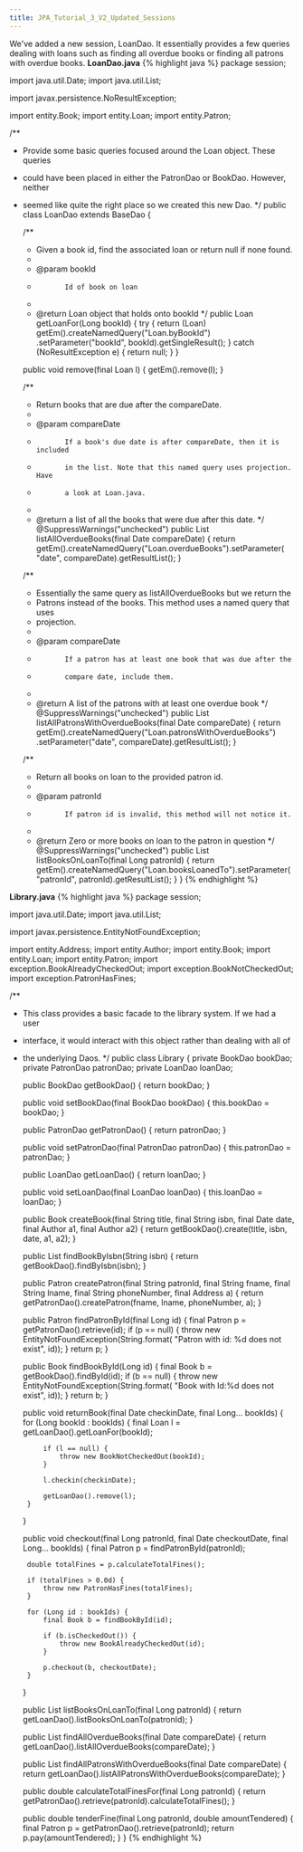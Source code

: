 ```yaml
---
title: JPA_Tutorial_3_V2_Updated_Sessions
---
```

We've added a new session, LoanDao. It essentially provides a few queries dealing with loans such as finding all overdue books or finding all patrons with overdue books.
**LoanDao.java**
{% highlight java %}
package session;

import java.util.Date;
import java.util.List;

import javax.persistence.NoResultException;

import entity.Book;
import entity.Loan;
import entity.Patron;

/**
 * Provide some basic queries focused around the Loan object. These queries
 * could have been placed in either the PatronDao or BookDao. However, neither
 * seemed like quite the right place so we created this new Dao.
 */
public class LoanDao extends BaseDao {

    /**
     * Given a book id, find the associated loan or return null if none found.
     * 
     * @param bookId
     *            Id of book on loan
     * 
     * @return Loan object that holds onto bookId
     */
    public Loan getLoanFor(Long bookId) {
        try {
            return (Loan) getEm().createNamedQuery("Loan.byBookId")
                    .setParameter("bookId", bookId).getSingleResult();
        } catch (NoResultException e) {
            return null;
        }
    }

    public void remove(final Loan l) {
        getEm().remove(l);
    }

    /**
     * Return books that are due after the compareDate.
     * 
     * @param compareDate
     *            If a book's due date is after compareDate, then it is included
     *            in the list. Note that this named query uses projection. Have
     *            a look at Loan.java.
     * 
     * @return a list of all the books that were due after this date.
     */
    @SuppressWarnings("unchecked")
    public List<Book> listAllOverdueBooks(final Date compareDate) {
        return getEm().createNamedQuery("Loan.overdueBooks").setParameter(
                "date", compareDate).getResultList();
    }

    /**
     * Essentially the same query as listAllOverdueBooks but we return the
     * Patrons instead of the books. This method uses a named query that uses
     * projection.
     * 
     * @param compareDate
     *            If a patron has at least one book that was due after the
     *            compare date, include them.
     * 
     * @return A list of the patrons with at least one overdue book
     */
    @SuppressWarnings("unchecked")
    public List<Patron> listAllPatronsWithOverdueBooks(final Date compareDate) {
        return getEm().createNamedQuery("Loan.patronsWithOverdueBooks")
                .setParameter("date", compareDate).getResultList();
    }

    /**
     * Return all books on loan to the provided patron id.
     * 
     * @param patronId
     *            If patron id is invalid, this method will not notice it.
     * 
     * @return Zero or more books on loan to the patron in question
     */
    @SuppressWarnings("unchecked")
    public List<Book> listBooksOnLoanTo(final Long patronId) {
        return getEm().createNamedQuery("Loan.booksLoanedTo").setParameter(
                "patronId", patronId).getResultList();
    }
}
{% endhighlight %}


**Library.java**
{% highlight java %}
package session;

import java.util.Date;
import java.util.List;

import javax.persistence.EntityNotFoundException;

import entity.Address;
import entity.Author;
import entity.Book;
import entity.Loan;
import entity.Patron;
import exception.BookAlreadyCheckedOut;
import exception.BookNotCheckedOut;
import exception.PatronHasFines;

/**
 * This class provides a basic facade to the library system. If we had a user
 * interface, it would interact with this object rather than dealing with all of
 * the underlying Daos.
 */
public class Library {
    private BookDao bookDao;
    private PatronDao patronDao;
    private LoanDao loanDao;

    public BookDao getBookDao() {
        return bookDao;
    }

    public void setBookDao(final BookDao bookDao) {
        this.bookDao = bookDao;
    }

    public PatronDao getPatronDao() {
        return patronDao;
    }

    public void setPatronDao(final PatronDao patronDao) {
        this.patronDao = patronDao;
    }

    public LoanDao getLoanDao() {
        return loanDao;
    }

    public void setLoanDao(final LoanDao loanDao) {
        this.loanDao = loanDao;
    }

    public Book createBook(final String title, final String isbn,
            final Date date, final Author a1, final Author a2) {
        return getBookDao().create(title, isbn, date, a1, a2);
    }

    public List<Book> findBookByIsbn(String isbn) {
        return getBookDao().findByIsbn(isbn);
    }

    public Patron createPatron(final String patronId, final String fname,
            final String lname, final String phoneNumber, final Address a) {
        return getPatronDao().createPatron(fname, lname, phoneNumber, a);
    }

    public Patron findPatronById(final Long id) {
        final Patron p = getPatronDao().retrieve(id);
        if (p == null) {
            throw new EntityNotFoundException(String.format(
                    "Patron with id: %d does not exist", id));
        }
        return p;
    }

    public Book findBookById(Long id) {
        final Book b = getBookDao().findById(id);
        if (b == null) {
            throw new EntityNotFoundException(String.format(
                    "Book with Id:%d does not exist", id));
        }
        return b;
    }

    public void returnBook(final Date checkinDate, final Long... bookIds) {
        for (Long bookId : bookIds) {
            final Loan l = getLoanDao().getLoanFor(bookId);

            if (l == null) {
                throw new BookNotCheckedOut(bookId);
            }

            l.checkin(checkinDate);

            getLoanDao().remove(l);
        }
    }

    public void checkout(final Long patronId, final Date checkoutDate,
            final Long... bookIds) {
        final Patron p = findPatronById(patronId);

        double totalFines = p.calculateTotalFines();

        if (totalFines > 0.0d) {
            throw new PatronHasFines(totalFines);
        }

        for (Long id : bookIds) {
            final Book b = findBookById(id);

            if (b.isCheckedOut()) {
                throw new BookAlreadyCheckedOut(id);
            }

            p.checkout(b, checkoutDate);
        }
    }

    public List<Book> listBooksOnLoanTo(final Long patronId) {
        return getLoanDao().listBooksOnLoanTo(patronId);
    }

    public List<Book> findAllOverdueBooks(final Date compareDate) {
        return getLoanDao().listAllOverdueBooks(compareDate);
    }

    public List<Patron> findAllPatronsWithOverdueBooks(final Date compareDate) {
        return getLoanDao().listAllPatronsWithOverdueBooks(compareDate);
    }

    public double calculateTotalFinesFor(final Long patronId) {
        return getPatronDao().retrieve(patronId).calculateTotalFines();
    }

    public double tenderFine(final Long patronId, double amountTendered) {
        final Patron p = getPatronDao().retrieve(patronId);
        return p.pay(amountTendered);
    }
}
{% endhighlight %}
